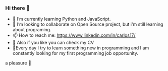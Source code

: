 ### Hi there 👋

- 🌱 I’m currently learning Python and JavaScript.
- 👯 I’m looking to collaborate on Open Source project, but i'm still learning about programing.
- 📫 How to reach me: https://www.linkedin.com/in/carlos17/
- 🤔 Also if you like you can check my CV
- 🔭Every day I try to learn something new in programming and I am constantly looking for my first programming job opportunity.

a pleasure 👋

<!--
**Carlos-maldonado578/Carlos-maldonado578** is a ✨ _special_ ✨ repository because its `README.md` (this file) appears on your GitHub profile.

Here are some ideas to get you started:

- 🔭 I’m currently working on ...
- 🌱 I’m currently learning ...
- 👯 I’m looking to collaborate on ...
-  I’m looking for help with ...
- 💬 Ask me about ...
- 📫 How to reach me: ...
- 😄 Pronouns: ...
- ⚡ Fun fact: ...
-->

